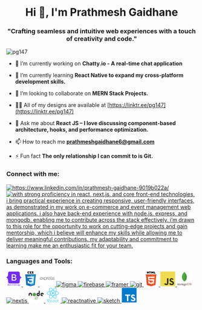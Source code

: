 <h1 align="center">Hi 👋, I'm Prathmesh Gaidhane</h1>
<h3 align="center">"Crafting seamless and intuitive web experiences with a touch of creativity and code."
</h3>

<p align="left"> <img src="https://komarev.com/ghpvc/?username=pg147&label=Profile%20views&color=0e75b6&style=flat" alt="pg147" /> </p>

- 🔭 I’m currently working on **Chatty.io - A real-time chat application**

- 🌱 I’m currently learning **React Native to expand my cross-platform development skills.**

- 👯 I’m looking to collaborate on **MERN Stack Projects.**

- 👨‍💻 All of my designs are available at [https://linktr.ee/pg147](https://linktr.ee/pg147)

- 💬 Ask me about **React JS – I love discussing component-based architecture, hooks, and performance optimization.**

- 📫 How to reach me **prathmeshgaidhane6@gmail.com**

- ⚡ Fun fact **The only relationship I can commit to is Git.**

<h3 align="left">Connect with me:</h3>
<p align="left">
<a href="https://linkedin.com/in/https://www.linkedin.com/in/prathmesh-gaidhane-9019b022a/" target="blank"><img align="center" src="https://raw.githubusercontent.com/rahuldkjain/github-profile-readme-generator/master/src/images/icons/Social/linked-in-alt.svg" alt="https://www.linkedin.com/in/prathmesh-gaidhane-9019b022a/" height="30" width="40" /></a>
<a href="https://instagram.com/with strong proficiency in react, next.js, and core front-end technologies, i bring practical experience in creating responsive, user-friendly interfaces, as demonstrated in my work on e-commerce and event management web applications. i also have back-end experience with node.js, express, and mongodb, enabling me to contribute across the stack effectively. i’m drawn to this role for the opportunity to work on cutting-edge projects and gain mentorship, which i believe will enhance my skills while allowing me to deliver meaningful contributions. my adaptability and commitment to learning make me an enthusiastic fit for your team." target="blank"><img align="center" src="https://raw.githubusercontent.com/rahuldkjain/github-profile-readme-generator/master/src/images/icons/Social/instagram.svg" alt="with strong proficiency in react, next.js, and core front-end technologies, i bring practical experience in creating responsive, user-friendly interfaces, as demonstrated in my work on e-commerce and event management web applications. i also have back-end experience with node.js, express, and mongodb, enabling me to contribute across the stack effectively. i’m drawn to this role for the opportunity to work on cutting-edge projects and gain mentorship, which i believe will enhance my skills while allowing me to deliver meaningful contributions. my adaptability and commitment to learning make me an enthusiastic fit for your team." height="30" width="40" /></a>
</p>

<h3 align="left">Languages and Tools:</h3>
<p align="left"> <a href="https://getbootstrap.com" target="_blank" rel="noreferrer"> <img src="https://raw.githubusercontent.com/devicons/devicon/master/icons/bootstrap/bootstrap-plain-wordmark.svg" alt="bootstrap" width="40" height="40"/> </a> <a href="https://www.w3schools.com/css/" target="_blank" rel="noreferrer"> <img src="https://raw.githubusercontent.com/devicons/devicon/master/icons/css3/css3-original-wordmark.svg" alt="css3" width="40" height="40"/> </a> <a href="https://expressjs.com" target="_blank" rel="noreferrer"> <img src="https://raw.githubusercontent.com/devicons/devicon/master/icons/express/express-original-wordmark.svg" alt="express" width="40" height="40"/> </a> <a href="https://www.figma.com/" target="_blank" rel="noreferrer"> <img src="https://www.vectorlogo.zone/logos/figma/figma-icon.svg" alt="figma" width="40" height="40"/> </a> <a href="https://firebase.google.com/" target="_blank" rel="noreferrer"> <img src="https://www.vectorlogo.zone/logos/firebase/firebase-icon.svg" alt="firebase" width="40" height="40"/> </a> <a href="https://www.framer.com/" target="_blank" rel="noreferrer"> <img src="https://www.vectorlogo.zone/logos/framer/framer-icon.svg" alt="framer" width="40" height="40"/> </a> <a href="https://git-scm.com/" target="_blank" rel="noreferrer"> <img src="https://www.vectorlogo.zone/logos/git-scm/git-scm-icon.svg" alt="git" width="40" height="40"/> </a> <a href="https://www.w3.org/html/" target="_blank" rel="noreferrer"> <img src="https://raw.githubusercontent.com/devicons/devicon/master/icons/html5/html5-original-wordmark.svg" alt="html5" width="40" height="40"/> </a> <a href="https://developer.mozilla.org/en-US/docs/Web/JavaScript" target="_blank" rel="noreferrer"> <img src="https://raw.githubusercontent.com/devicons/devicon/master/icons/javascript/javascript-original.svg" alt="javascript" width="40" height="40"/> </a> <a href="https://www.mongodb.com/" target="_blank" rel="noreferrer"> <img src="https://raw.githubusercontent.com/devicons/devicon/master/icons/mongodb/mongodb-original-wordmark.svg" alt="mongodb" width="40" height="40"/> </a> <a href="https://nextjs.org/" target="_blank" rel="noreferrer"> <img src="https://cdn.worldvectorlogo.com/logos/nextjs-2.svg" alt="nextjs" width="40" height="40"/> </a> <a href="https://nodejs.org" target="_blank" rel="noreferrer"> <img src="https://raw.githubusercontent.com/devicons/devicon/master/icons/nodejs/nodejs-original-wordmark.svg" alt="nodejs" width="40" height="40"/> </a> <a href="https://reactjs.org/" target="_blank" rel="noreferrer"> <img src="https://raw.githubusercontent.com/devicons/devicon/master/icons/react/react-original-wordmark.svg" alt="react" width="40" height="40"/> </a> <a href="https://reactnative.dev/" target="_blank" rel="noreferrer"> <img src="https://reactnative.dev/img/header_logo.svg" alt="reactnative" width="40" height="40"/> </a> <a href="https://www.sketch.com/" target="_blank" rel="noreferrer"> <img src="https://www.vectorlogo.zone/logos/sketchapp/sketchapp-icon.svg" alt="sketch" width="40" height="40"/> </a> <a href="https://www.typescriptlang.org/" target="_blank" rel="noreferrer"> <img src="https://raw.githubusercontent.com/devicons/devicon/master/icons/typescript/typescript-original.svg" alt="typescript" width="40" height="40"/> </a> </p>
